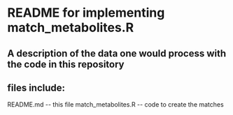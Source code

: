 # README for implementing match_metabolites.R

## A description of the data one would process with the code in this repository

## files include:

README.md		-- this file
match_metabolites.R	-- code to create the matches

